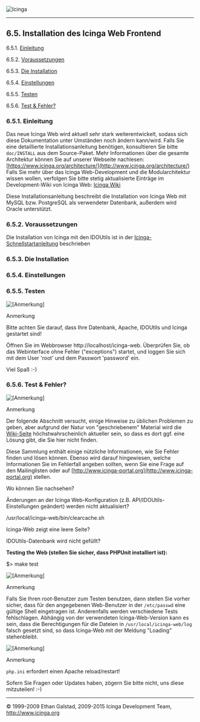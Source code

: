  ![Icinga](../images/logofullsize.png "Icinga") 

* * * * *

6.5. Installation des Icinga Web Frontend
-----------------------------------------

6.5.1. [Einleitung](icinga-web-scratch.md#introduction)

6.5.2. [Voraussetzungen](icinga-web-scratch.md#prerequisites)

6.5.3. [Die Installation](icinga-web-scratch.md#install)

6.5.4. [Einstellungen](icinga-web-scratch.md#settings)

6.5.5. [Testen](icinga-web-scratch.md#useit)

6.5.6. [Test & Fehler?](icinga-web-scratch.md#webtroubleshooting)

### 6.5.1. Einleitung

Das neue Icinga Web wird aktuell sehr stark weiterentwickelt, sodass
sich diese Dokumentation unter Umständen noch ändern kann/wird. Falls
Sie eine detaillierte Installationsanleitung benötigen, konsultieren Sie
bitte `doc/INSTALL` aus dem Source-Paket. Mehr Informationen
über die gesamte Architektur können Sie auf unserer Webseite nachlesen:
[https://www.icinga.org/architecture/](http://www.icinga.org/architecture/)
Falls Sie mehr über das Icinga Web-Development und die Modularchitektur
wissen wollen, verfolgen Sie bitte stetig aktualisierte Einträge im
Development-Wiki von Icinga Web: [Icinga
Wiki](https://dev.icinga.org/projects/icinga-development/wiki#24-Icinga-Web)

Diese Installationsanleitung beschreibt die Installation von Icinga Web
mit MySQL bzw. PostgreSQL als verwendeter Datenbank, außerdem wird
Oracle unterstützt.

### 6.5.2. Voraussetzungen










































Die Installation von Icinga mit den IDOUtils ist in der
[Icinga-Schnellstartanleitung](quickstart-idoutils.md "2.6. Icinga-Schnellstart mit IDOUtils")
beschrieben

### 6.5.3. Die Installation







































































































### 6.5.4. Einstellungen



































































### 6.5.5. Testen

![[Anmerkung]](../images/note.png)

Anmerkung

Bitte achten Sie darauf, dass Ihre Datenbank, Apache, IDOUtils und
Icinga gestartet sind!

Öffnen Sie im Webbrowser http://localhost/icinga-web. Überprüfen Sie, ob
das Webinterface ohne Fehler ("exceptions") startet, und loggen Sie sich
mit dem User 'root' und dem Passwort 'password' ein.

Viel Spaß :-)

### 6.5.6. Test & Fehler?

![[Anmerkung]](../images/note.png)

Anmerkung

Der folgende Abschnitt versucht, einige Hinweise zu üblichen Problemen
zu geben, aber aufgrund der Natur von "geschriebenem" Material wird die
[Wiki-Seite](https://wiki.icinga.org/display/testing/Icinga+Web+Testing)
höchstwahrscheinlich aktueller sein, so dass es dort ggf. eine Lösung
gibt, die Sie hier nicht finden.

Diese Sammlung enthält einige nützliche Informationen, wie Sie Fehler
finden und lösen können. Ebenso wird darauf hingewiesen, welche
Informationen Sie im Fehlerfall angeben sollten, wenn Sie eine Frage auf
den Mailinglisten oder auf
[http://www.icinga-portal.org](http://www.icinga-portal.org) stellen.




Wo können Sie nachsehen?



Änderungen an der Icinga Web-Konfiguration (z.B.
API/IDOUtils-Einstellungen geändert) werden nicht aktualisiert?


 /usr/local/icinga-web/bin/clearcache.sh
</code></pre>

Icinga-Web zeigt eine leere Seite?












IDOUtils-Datenbank wird nicht gefüllt?





**Testing the Web (stellen Sie sicher, dass PHPUnit installiert ist):**

 $> make test
</code></pre>

![[Anmerkung]](../images/note.png)

Anmerkung

Falls Sie Ihren root-Benutzer zum Testen benutzen, dann stellen Sie
vorher sicher, dass für den angegebenen Web-Benutzer in der
`/etc/passwd` eine gültige Shell eingetragen ist.
Anderenfalls werden verschiedene Tests fehlschlagen. Abhängig von der
verwendeten Icinga-Web-Version kann es sein, dass die Berechtigungen für
die Dateien in `/usr/local/icinga-web/log` falsch gesetzt
sind, so dass Icinga-Web mit der Meldung "Loading" stehenbleibt.

![[Anmerkung]](../images/note.png)

Anmerkung

`php.ini` erfordert einen Apache reload/restart!















Sofern Sie Fragen oder Updates haben, zögern Sie bitte nicht, uns diese
mitzuteilen! :-)

* * * * *


© 1999-2009 Ethan Galstad, 2009-2015 Icinga Development Team,
http://www.icinga.org
